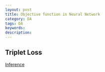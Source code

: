 ```yaml
---
layout: post
title: Objective function in Neural Network
category: DA
tags: DA
keywords:
description:
---
```

## Triplet Loss

[Inference](https://omoindrot.github.io/triplet-loss#triplet-loss-and-triplet-mining)
